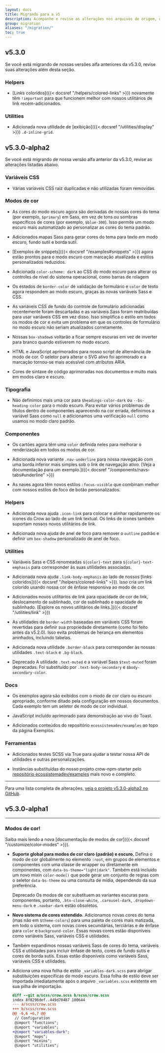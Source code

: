 ```yaml
---
layout: docs
title: Migrando para a v5
description: Acompanhe e revise as alterações nos arquivos de origem, documentação e componentes do Crow para ajudá-lo a migrar da v4 para a v5.
group: migration
aliases: "/migration/"
toc: true
---
```


## v5.3.0

Se você está migrando de nossas versões alfa anteriores da v5.3.0, revise suas alterações além desta seção.

### Helpers

- [Links coloridos]({{< docsref "/helpers/colored-links" >}}) novamente têm `!important` para que funcionem melhor com nossos utilitários de link recém-adicionados.

### Utilities

- Adicionada nova utilidade de [exibição]({{< docsref "/utilities/display" >}}) `.d-inline-grid`.

## v5.3.0-alpha2

Se você está migrando de nossa versão alfa anterior da v5.3.0, revise as alterações listadas abaixo.

### Variáveis CSS

- Várias variáveis CSS raiz duplicadas e não utilizadas foram removidas.

### Modos de cor

- As cores do modo escuro agora são derivadas de nossas cores do tema (por exemplo, `$primary`) em Sass, em vez de tons ou sombras específicos de cores (por exemplo, `$blue-300`). Isso permite um modo escuro mais automatizado ao personalizar as cores do tema padrão.

- Adicionados mapas Sass para gerar cores do tema para texto em modo escuro, fundo sutil e borda sutil.

- [Exemplos de snippets]({{< docsref "/examples#snippets" >}}) agora estão prontos para o modo escuro com marcação atualizada e estilos personalizados reduzidos.

- Adicionada `color-scheme: dark` ao CSS do modo escuro para alterar os controles de nível do sistema operacional, como barras de rolagem

- Os estados de `border-color` de validação de formulário e `color` de texto agora respondem ao modo escuro, graças às novas variáveis Sass e CSS.

- As variáveis CSS de fundo do controle de formulário adicionadas recentemente foram descartadas e as variáveis Sass foram reatribuídas para usar variáveis CSS em vez disso. Isso simplifica o estilo em todos os modos de cor e evita um problema em que os controles de formulário no modo escuro não seriam atualizados corretamente.

- Nossas `box-shadow`s voltarão a ficar sempre escuras em vez de inverter para branco quando estiverem no modo escuro.

- HTML e JavaScript aprimorados para nosso script de alternância de modo de cor. O seletor para alterar o SVG ativo foi aprimorado e a marcação tornou-se mais acessível com atributos ARIA.

- Cores de sintaxe de código aprimoradas nos documentos e muito mais em modos claro e escuro.

### Tipografia

- Não definimos mais uma cor para `$headings-color-dark` ou `--bs-heading-color` para o modo escuro. Para evitar vários problemas de títulos dentro de componentes aparecendo na cor errada, definimos a variável Sass como `null` e adicionamos uma verificação `null` como usamos no modo claro padrão.

### Componentes

- Os cartões agora têm uma `color` definida neles para melhorar o renderização em todos os modos de cor.

- Adicionada nova variante `.nav-underline` para nossa navegação com uma borda inferior mais simples sob o link de navegação ativo. [Veja a documentação para um exemplo.]({{< docsref "/components/navs-tabs#underline" >}})

- As naves agora têm novos estilos `:focus-visible` que combinam melhor com nossos estilos de foco de botão personalizados.

### Helpers

- Adicionada nova ajuda `.icon-link` para colocar e alinhar rapidamente os ícones do Crow ao lado de um link textual. Os links de ícones também suportam nossos novos utilitários de link.

- Adicionada nova ajuda de anel de foco para remover o `outline` padrão e definir um `box-shadow` personalizado de anel de foco.

### Utilities

- Variáveis Sass e CSS renomeadas `${color}-text` para `${color}-text-emphasis` para corresponder às suas utilidades associadas.

- Adicionada nova ajuda `.link-body-emphasis` ao lado de nossos [links coloridos]({{< docsref "/helpers/colored-links" >}}). Isso cria um link colorido usando nossa cor de ênfase responsiva ao modo de cor.

- Adicionados novos utilitários de link para opacidade de cor de link, deslocamento de sublinhado, cor de sublinhado e opacidade de sublinhado. [Explore os novos utilitários de links.]({{< docsref "/utilities/link" >}})

- As utilidades de `border-width` baseadas em variáveis CSS foram revertidas para definir sua propriedade diretamente (como foi feito antes da v5.2.0). Isso evita problemas de herança em elementos aninhados, incluindo tabelas.

- Adicionada nova utilidade `.border-black` para corresponder às nossas utilidades `.text-black` e `.bg-black`.

- <span class="badge text-warning-emphasis bg-warning-subtle">Deprecado</span> A utilidade `.text-muted` e a variável Sass `$text-muted` foram deprecadas. Foi substituído por `.text-body-secondary` e `$body-secondary-color`.

### Docs

- Os exemplos agora são exibidos com o modo de cor claro ou escuro apropriado, conforme ditado pela configuração em nossos documentos. Cada exemplo tem um seletor de modo de cor individual.

- JavaScript incluído aprimorado para demonstração ao vivo do Toast.

- Adicionados conteúdos do repositório `ecossistemadev/examples` ao topo da página Exemplos.

### Ferramentas

- Adicionados testes SCSS via True para ajudar a testar nossa API de utilidades e outras personalizações.

- Instâncias substituídas do nosso projeto crow-npm-starter pelo [repositório ecossistemadev/examples](https://github.com/ecossistemadev/examples) mais novo e completo.

<hr class="mb-4">

Para uma lista completa de alterações, [veja o projeto v5.3.0-alpha2 no GitHub](https://github.com/orgs/ecossistemadev/projects/13).

## v5.3.0-alpha1

<hr class="mb-4">

### Modos de cor!

Saiba mais lendo a nova [documentação de modos de cor]({{< docsref "/customize/color-modes" >}}).

- **Suporte global para modos de cor claro (padrão) e escuro.** Defina o modo de cor globalmente no elemento `:root`, em grupos de elementos e componentes com uma classe de wrapper ou diretamente em componentes, com `data-bs-theme="light|dark"`. Também está incluído um novo mixin `color-mode()` que pode gerar um conjunto de regras com o seletor `data-bs-theme` ou uma consulta de mídia, dependendo da sua preferência.

  <span class="badge text-warning-emphasis bg-warning-subtle">Deprecado</span> Os modos de cor substituem as variantes escuras para componentes, portanto, `.btn-close-white`, `.carousel-dark`, `.dropdown-menu-dark` e `.navbar-dark` estão obsoletos.

- **Novo sistema de cores estendido.** Adicionamos novas cores do tema (mas não em `$theme-colors`) para uma paleta de cores mais matizada, em todo o sistema, com novas cores secundárias, terciárias e de ênfase para `color` e `background-color`. Essas novas cores estão disponíveis como variáveis Sass, variáveis CSS e utilidades.

- Também expandimos nossas variáveis Sass de cores do tema, variáveis CSS e utilidades para incluir ênfase de texto, cores de fundo sutis e cores de borda sutis. Essas estão disponíveis como variáveis Sass, variáveis CSS e utilidades.

- Adiciona uma nova folha de estilo `_variables-dark.scss` para abrigar substituições específicas do modo escuro. Essa folha de estilo deve ser importada imediatamente após o arquivo `_variables.scss` existente em sua pilha de importação.

  ```diff
  diff --git a/scss/crow.scss b/scss/crow.scss
  index 8f8296def..449d70487 100644
  --- a/scss/crow.scss
  +++ b/scss/crow.scss
  @@ -6,6 +6,7 @@
   // Configuration
   @import "functions";
   @import "variables";
  +@import "variables-dark";
   @import "maps";
   @import "mixins";
   @import "utilities";
